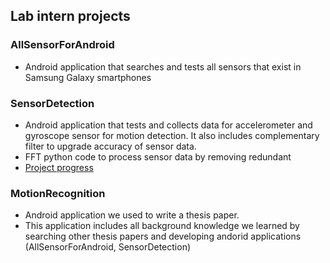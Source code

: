## Lab intern projects

### AllSensorForAndroid
- Android application that searches and tests all sensors that exist in Samsung Galaxy smartphones

### SensorDetection
- Android application that tests and collects data for accelerometer and gyroscope sensor for motion detection. It also includes complementary filter to upgrade accuracy of sensor data.
- FFT python code to process sensor data by removing redundant
- [Project progress](https://github.com/eunhwa99/Lab-Intern/tree/master/SensorDetection/Documents)
 ### MotionRecognition
 - Android application we used to write a thesis paper.
 - This application includes all background knowledge we learned by searching other thesis papers and developing andorid applications (AllSensorForAndroid, SensorDetection)

